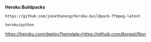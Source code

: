 **Heroku Buildpacks**
```
https://github.com/jonathanong/heroku-buildpack-ffmpeg-latest
```
```
heroku/python
```

https://heroku.com/deploy?template=https://github.com/Asrppii/Non
